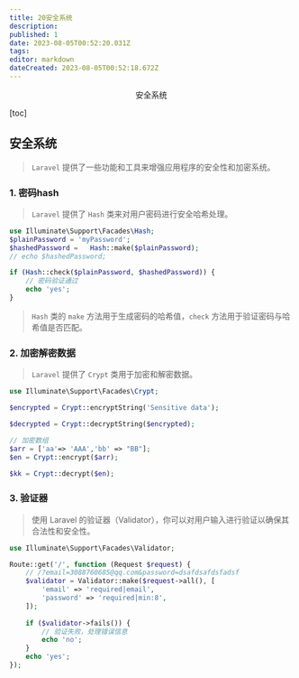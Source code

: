 ```yaml
---
title: 20安全系统
description: 
published: 1
date: 2023-08-05T00:52:20.031Z
tags: 
editor: markdown
dateCreated: 2023-08-05T00:52:18.672Z
---
```


<center>安全系统</center>



[toc]







## 安全系统

> `Laravel` 提供了一些功能和工具来增强应用程序的安全性和加密系统。





### 1. 密码hash

> `Laravel` 提供了 `Hash` 类来对用户密码进行安全哈希处理。

```php
use Illuminate\Support\Facades\Hash;
$plainPassword = 'myPassword';
$hashedPassword =   Hash::make($plainPassword);
// echo $hashedPassword;

if (Hash::check($plainPassword, $hashedPassword)) {
    // 密码验证通过
    echo 'yes';
}
```

> `Hash` 类的 `make` 方法用于生成密码的哈希值，`check` 方法用于验证密码与哈希值是否匹配。







### 2. 加密解密数据

> `Laravel` 提供了 `Crypt` 类用于加密和解密数据。

```php
use Illuminate\Support\Facades\Crypt;

$encrypted = Crypt::encryptString('Sensitive data');

$decrypted = Crypt::decryptString($encrypted);

// 加密数组
$arr = ['aa'=> 'AAA','bb' => "BB"];
$en = Crypt::encrypt($arr);

$kk = Crypt::decrypt($en);
```





### 3. 验证器

> 使用 Laravel 的验证器（Validator），你可以对用户输入进行验证以确保其合法性和安全性。

```php
use Illuminate\Support\Facades\Validator;

Route::get('/', function (Request $request) {
    // /?email=3088760685@qq.com&password=dsafdsafdsfadsf
    $validator = Validator::make($request->all(), [
        'email' => 'required|email',
        'password' => 'required|min:8',
    ]);
    
    if ($validator->fails()) {
        // 验证失败，处理错误信息
        echo 'no';
    }
    echo 'yes';
});
```

